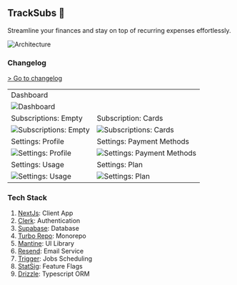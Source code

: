 ## TrackSubs 🚧

Streamline your finances and stay on top of recurring expenses effortlessly.

![Architecture](https://res.cloudinary.com/prvnbist/image/upload/v1724309486/tracksubs/architecture.svg)

### Changelog
[> Go to changelog](https://www.tracksubs.co/changelog)


|||
|--|--|
|Dashboard||
|![Dashboard](https://res.cloudinary.com/prvnbist/image/upload/v1716050560/tracksubs_dashboard_1.jpg)||
|Subscriptions: Empty|Subscription: Cards|
|![Subscriptions: Empty](https://res.cloudinary.com/prvnbist/image/upload/v1713354168/mysubs_subscription_empty_zmv4uw.jpg)|![Subscriptions: Cards](https://res.cloudinary.com/prvnbist/image/upload/v1714466492/tracksubs_subscriptions_cards_zukpqw.jpg)|
|Settings: Profile|Settings: Payment Methods|
|![Settings: Profile](https://res.cloudinary.com/prvnbist/image/upload/v1713937854/tracksubs_profile_settings_todmwz.jpg)|![Settings: Payment Methods](https://res.cloudinary.com/prvnbist/image/upload/v1713937854/tracksubs_payment_methods_tw6fzw.jpg)|
|Settings: Usage|Settings: Plan|
|![Settings: Usage](https://res.cloudinary.com/prvnbist/image/upload/v1714466373/tracksubs_settings_usage_wb9egm.jpg)|![Settings: Plan](https://res.cloudinary.com/prvnbist/image/upload/v1714466430/tracksubs_settings_plan_lujzmi.jpg)|

### Tech Stack
1. [NextJs](https://nextjs.org): Client App
2. [Clerk](https://clerk.com): Authentication
3. [Supabase](https://supabase.com/): Database
4. [Turbo Repo](https://turbo.build/repo): Monorepo
5. [Mantine](https://mantine.dev): UI Library
6. [Resend](https://resend.com): Email Service
7. [Trigger](https://trigger.dev): Jobs Scheduling
8. [StatSig](https://statsig.com): Feature Flags
9. [Drizzle](https://orm.drizzle.team): Typescript ORM